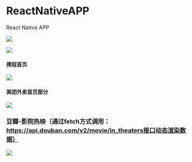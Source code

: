 # ReactNativeAPP
React Native APP

![](http://r.photo.store.qq.com/psb?/V12io7mz0FGCPK/K*ycoh0E9zPE6Vogj0luWyOA9.85wEB3zwXKcstU0UU!/r/dBsBAAAAAAAA)

![](http://r.photo.store.qq.com/psb?/V12io7mz0FGCPK/2tQhPJ2hZtkir*LQQM6OLSMawjD*hZLIMP*yOimS5UI!/r/dP0AAAAAAAAA)

#### 携程首页

![](http://r.photo.store.qq.com/psb?/V12io7mz0FGCPK/r8E5PjX*DEwa46N1kvt0DVVuEQFYaI3QgqrQ8.Al88M!/r/dKgAAAAAAAAA)

#### 美团外卖首页部分

![](http://r.photo.store.qq.com/psb?/V12io7mz0FGCPK/sccu6iRraw6VbfnqJ9jEmaq2P9icrQmmFamZCjzuTf8!/r/dP0AAAAAAAAA)

### 豆瓣-影院热映（通过fetch方式调用：https://api.douban.com/v2/movie/in_theaters接口动态渲染数据）
![](http://r.photo.store.qq.com/psb?/V12io7mz0FGCPK/y24GaYTh*DCtINzqYx2iiDTycCgrYQqornHWyoIsTlo!/r/dKUAAAAAAAAA)
